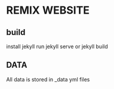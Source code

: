 # REMIX WEBSITE

## build 
install jekyll
run jekyll serve or jekyll build


## DATA

All data is stored in _data yml files





